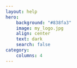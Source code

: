```yaml
---
layout: help
hero:
    background: "#838fa3"
    image: my_logo.jpg
    align: center
    text: dark
    search: false
category:
    columns: 4
---
```

